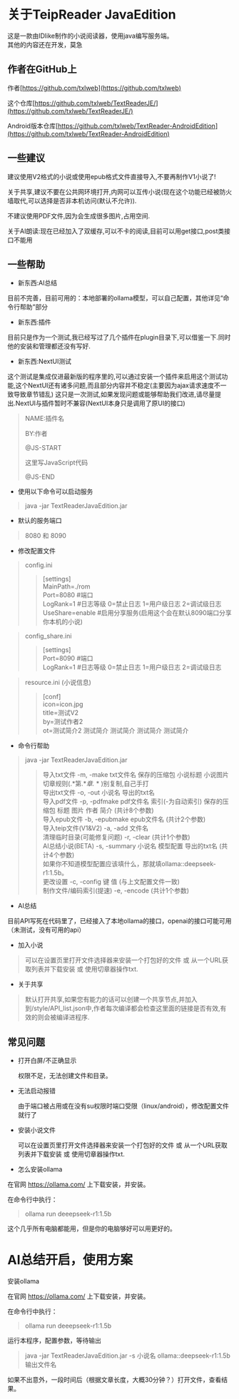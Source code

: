 # 关于TeipReader JavaEdition

这是一款由IDlike制作的小说阅读器，使用java编写服务端。<br>
其他的内容还在开发，莫急

## 作者在GitHub上

作者[https://github.com/txlweb](https://github.com/txlweb)

这个仓库[https://github.com/txlweb/TextReaderJE/](https://github.com/txlweb/TextReaderJE/)

Android版本仓库[https://github.com/txlweb/TextReader-AndroidEdition](https://github.com/txlweb/TextReader-AndroidEdition)

## 一些建议

建议使用V2格式的小说或使用epub格式文件直接导入,不要再制作V1小说了!

关于共享,建议不要在公共网环境打开,内网可以互传小说(现在这个功能已经被防火墙取代,可以选择是否非本机访问(默认不允许)).

不建议使用PDF文件,因为会生成很多图片,占用空间.

关于AI朗读:现在已经加入了双缓存,可以不卡的阅读,目前可以用get接口,post类接口不能用
## 一些帮助
* 新东西:AI总结

目前不完善，目前可用的：本地部署的ollama模型，可以自己配置，其他详见“命令行帮助”部分

* 新东西:插件

目前只是作为一个测试,我已经写过了几个插件在plugin目录下,可以借鉴一下.同时他的安装和管理都还没有写好.

* 新东西:NextUI测试

这个测试是集成仅进最新版的程序里的,可以通过安装一个插件来启用这个测试功能,这个NextUI还有诸多问题,而且部分内容并不稳定(主要因为ajax请求速度不一致导致章节错乱)
这只是一次测试,如果发现问题或能够帮助我们改进,请尽量提出.NextUI与插件暂时不兼容(NextUI本身只是调用了原UI的接口)

> NAME:插件名
> 
>  BY:作者
> 
>  @JS-START
> 
> 这里写JavaScript代码
> 
> @JS-END

* 使用以下命令可以启动服务

> java -jar TextReaderJavaEdition.jar

* 默认的服务端口

> 8080 和 8090

* 修改配置文件

> config.ini<br>
>> [settings]<br>
> > MainPath=./rom<br>
> > Port=8080 #端口<br>
> > LogRank=1 #日志等级 0=禁止日志 1=用户级日志 2=调试级日志<br>
> > UseShare=enable #启用分享服务(启用这个会在默认8090端口分享你本机的小说)<br>

> config_share.ini<br>
>> [settings]<br>
> > Port=8090 #端口<br>
> > LogRank=1 #日志等级 0=禁止日志 1=用户级日志 2=调试级日志<br>

> resource.ini (小说信息)<br>
>> [conf]<br>
> > icon=icon.jpg<br>
> > title=测试V2<br>
> > by=测试作者2<br>
> > ot=测试简介2 测试简介 测试简介 测试简介 测试简介<br>

* 命令行帮助

> java -jar TextReaderJavaEdition.jar
>> 导入txt文件 -m, -make txt文件名 保存的压缩包 小说标题 小说图片 切章规则(.*第.**章.* * )别复制,自己手打<br>
> 导出txt文件 -o, -out 小说名 导出的txt名<br>
> 导入pdf文件 -p, -pdfmake pdf文件名 索引(-为自动索引) 保存的压缩包 标题 图片 作者 简介 (共计8个参数)<br>
> 导入epub文件 -b, -epubmake epub文件名 (共计2个参数)<br>
> 导入teip文件(V1&V2) -a, -add 文件名<br>
> 清理临时目录(可能修复问题) -r, -clear (共计1个参数)<br>
> AI总结小说(BETA)        -s, -summary 小说名 模型配置 导出的txt名 (共计4个参数)<br>
> 如果你不知道模型配置应该填什么，那就填ollama::deepseek-r1:1.5b。<br>
> 更改设置 -c, -config 键 值 (与上文配置文件一致)<br>
> 制作文件/编码索引(提速) -e, -encode (共计1个参数)<br>


* AI总结

目前API写死在代码里了，已经接入了本地ollama的接口，openai的接口可能可用（未测试，没有可用的api）



* 加入小说

> 可以在设置页里打开文件选择器来安装一个打包好的文件 或 从一个URL获取列表并下载安装 或 使用切章器操作txt.

* 关于共享

> 默认打开共享,如果您有能力的话可以创建一个共享节点,并加入到/style/API_list.json中,作者每次编译都会检查这里面的链接是否有效,有效的则会被编译进程序.

## 常见问题

* 打开白屏/不正确显示

  权限不足，无法创建文件和目录。
* 无法启动报错

  由于端口被占用或在没有su权限时端口受限（linux/android），修改配置文件就行了
* 安装小说文件

  可以在设置页里打开文件选择器来安装一个打包好的文件 或 从一个URL获取列表并下载安装 或 使用切章器操作txt.
* 怎么安装ollama

 在官网 https://ollama.com/ 上下载安装，并安装。
 
在命令行中执行：
> ollama run deeepseek-r1:1.5b

这个几乎所有电脑都能用，但是你的电脑够好可以用更好的。

# AI总结开启，使用方案

安装ollama

在官网 https://ollama.com/ 上下载安装，并安装。

在命令行中执行：
> ollama run deeepseek-r1:1.5b

运行本程序，配置参数，等待输出

> java -jar TextReaderJavaEdition.jar -s 小说名 ollama::deepseek-r1:1.5b 输出文件名

如果不出意外，一段时间后（根据文章长度，大概30分钟？）打开文件，查看结果。